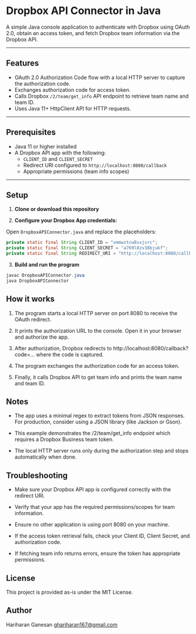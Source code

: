 # Dropbox API Connector in Java

A simple Java console application to authenticate with Dropbox using OAuth 2.0, obtain an access token, and fetch Dropbox team information via the Dropbox API.

---

## Features

- OAuth 2.0 Authorization Code flow with a local HTTP server to capture the authorization code.
- Exchanges authorization code for access token.
- Calls Dropbox `/2/team/get_info` API endpoint to retrieve team name and team ID.
- Uses Java 11+ HttpClient API for HTTP requests.

---

## Prerequisites

- Java 11 or higher installed
- A Dropbox API app with the following:
  - `CLIENT_ID` and `CLIENT_SECRET`
  - Redirect URI configured to `http://localhost:8080/callback`
  - Appropriate permissions (team info scopes)

---

## Setup

1. **Clone or download this repository**

2. **Configure your Dropbox App credentials:**

Open `DropboxAPIConnector.java` and replace the placeholders:

```java
private static final String CLIENT_ID = "vmmwztcw8sxjsrc";
private static final String CLIENT_SECRET = "a769l8zv38bjukf";
private static final String REDIRECT_URI = "http://localhost:8080/callback";

```
3. **Build and run the program**

```java
javac DropboxAPIConnector.java
java DropboxAPIConnector
```

## How it works

1. The program starts a local HTTP server on port 8080 to receive the OAuth redirect.

2. It prints the authorization URL to the console. Open it in your browser and authorize the app.

3. After authorization, Dropbox redirects to http://localhost:8080/callback?code=... where the code is captured.

4. The program exchanges the authorization code for an access token.

5. Finally, it calls Dropbox API to get team info and prints the team name and team ID.

## Notes

- The app uses a minimal regex to extract tokens from JSON responses. For production, consider using a JSON library (like Jackson or Gson).

- This example demonstrates the /2/team/get_info endpoint which requires a Dropbox Business team token.

- The local HTTP server runs only during the authorization step and stops automatically when done.

## Troubleshooting

- Make sure your Dropbox API app is configured correctly with the redirect URI.

- Verify that your app has the required permissions/scopes for team information.

- Ensure no other application is using port 8080 on your machine.

- If the access token retrieval fails, check your Client ID, Client Secret, and authorization code.

- If fetching team info returns errors, ensure the token has appropriate permissions.

## License

This project is provided as-is under the MIT License.

## Author

Hariharan Ganesan
ghariharan167@gmail.com

